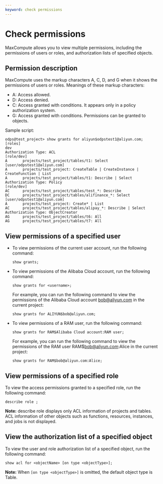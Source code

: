```yaml
---
keyword: check permissions
---
```


# Check permissions

MaxCompute allows you to view multiple permissions, including the permissions of users or roles, and authorization lists of specified objects.

## Permission description

MaxCompute uses the markup characters A, C, D, and G when it shows the permissions of users or roles. Meanings of these markup characters:

-   A: Access allowed.
-   D: Access denied.
-   C: Access granted with conditions. It appears only in a policy authorization system.
-   G: Access granted with conditions. Permissions can be granted to objects.

Sample script:

```
odps@test_project> show grants for aliyun$odpstest1@aliyun.com;
[roles]
dev
Authorization Type: ACL
[role/dev]
A       projects/test_project/tables/t1: Select
[user/odpstest1@aliyun.com]
A       projects/test_project: CreateTable | CreateInstance | CreateFunction | List
A       projects/test_project/tables/t1: Describe | Select
Authorization Type: Policy
[role/dev]
AC      projects/test_project/tables/test_*: Describe
DC      projects/test_project/tables/alifinance_*: Select
[user/odpstest1@aliyun.com]
A       projects/test_project: Create* | List
AC      projects/test_project/tables/alipay_*: Describe | Select
Authorization Type: ObjectCreator
AG      projects/test_project/tables/t6: All
AG      projects/test_project/tables/t7: All
```

## View permissions of a specified user

-   To view permissions of the current user account, run the following command:

    ```
    show grants; 
    ```

-   To view permissions of the Alibaba Cloud account, run the following command:

    ```
    show grants for <username>; 
    ```

    For example, you can run the following command to view the permissions of the Alibaba Cloud account bob@aliyun.com in the current project:

    ```
    show grants for ALIYUN$bob@aliyun.com;
    ```

-   To view permissions of a RAM user, run the following command:

    ```
    show grants for RAM$Alibaba Cloud account:RAM user;
    ```

    For example, you can run the following command to view the permissions of the RAM user RAM$bob@aliyun.com:Alice in the current project:

    ```
    show grants for RAM$bob@aliyun.com:Alice;
    ```


## View permissions of a specified role

To view the access permissions granted to a specified role, run the following command:

```
describe role ; 
```

**Note:** describe role displays only ACL information of projects and tables. ACL information of other objects such as functions, resources, instances, and jobs is not displayed.

## View the authorization list of a specified object

To view the user and role authorization list of a specified object, run the following command:

```
show acl for <objectName> [on type <objectType>]; 
```

**Note:** When `[on type <objectType>]` is omitted, the default object type is Table.

